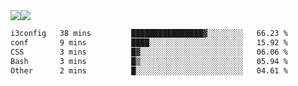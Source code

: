 <div style="display: flex; flex-direction: row;">
<img style="height: auto; width: auto;" class="img" src="https://raw.githubusercontent.com/blazepp/github-stats/master/generated/overview.svg#gh-dark-mode-only" />
<img style="height: auto; width: auto;" class="img" src="https://raw.githubusercontent.com/blazepp/github-stats/master/generated/languages.svg#gh-dark-mode-only" />
</div>

<div style="display: flex; flex-direction: row;">
<!--START_SECTION:waka-->

```txt
i3config   38 mins         ████████████████▓░░░░░░░░   66.23 %
conf       9 mins          ████░░░░░░░░░░░░░░░░░░░░░   15.92 %
CSS        3 mins          █▓░░░░░░░░░░░░░░░░░░░░░░░   06.06 %
Bash       3 mins          █▒░░░░░░░░░░░░░░░░░░░░░░░   05.94 %
Other      2 mins          █░░░░░░░░░░░░░░░░░░░░░░░░   04.61 %
```

<!--END_SECTION:waka-->
</div>
